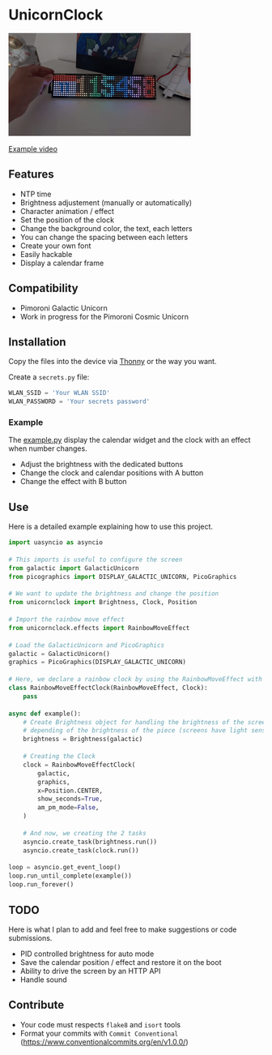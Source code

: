 # UnicornClock

![Unicorn Clock Example](demo.gif)

[Example video](https://www.youtube.com/watch?v=Gvnccr2_wY0)

## Features

* NTP time
* Brightness adjustement (manually or automatically)
* Character animation / effect
* Set the position of the clock
* Change the background color, the text, each letters
* You can change the spacing between each letters
* Create your own font
* Easily hackable
* Display a calendar frame

## Compatibility

- Pimoroni Galactic Unicorn
- Work in progress for the Pimoroni Cosmic Unicorn

## Installation

Copy the files into the device via [Thonny](https://thonny.org/) or the way
you want.

Create a `secrets.py` file:

```python
WLAN_SSID = 'Your WLAN SSID'
WLAN_PASSWORD = 'Your secrets password'
```

### Example

The [example.py](example.py) display the calendar widget and the clock with an effect when
number changes.

* Adjust the brightness with the dedicated buttons
* Change the clock and calendar positions with A button
* Change the effect with B button

## Use

Here is a detailed example explaining how to use this project.

```python
import uasyncio as asyncio

# This imports is useful to configure the screen
from galactic import GalacticUnicorn
from picographics import DISPLAY_GALACTIC_UNICORN, PicoGraphics

# We want to update the brightness and change the position
from unicornclock import Brightness, Clock, Position

# Import the rainbow move effect
from unicornclock.effects import RainbowMoveEffect

# Load the GalacticUnicorn and PicoGraphics
galactic = GalacticUnicorn()
graphics = PicoGraphics(DISPLAY_GALACTIC_UNICORN)

# Here, we declare a rainbow clock by using the RainbowMoveEffect with Clock
class RainbowMoveEffectClock(RainbowMoveEffect, Clock):
    pass

async def example():
    # Create Brightness object for handling the brightness of the screen
    # depending of the brightness of the piece (screens have light sensors).
    brightness = Brightness(galactic)

    # Creating the Clock
    clock = RainbowMoveEffectClock(
        galactic,
        graphics,
        x=Position.CENTER,
        show_seconds=True,
        am_pm_mode=False,
    )

    # And now, we creating the 2 tasks
    asyncio.create_task(brightness.run())
    asyncio.create_task(clock.run())

loop = asyncio.get_event_loop()
loop.run_until_complete(example())
loop.run_forever()
```

## TODO

Here is what I plan to add and feel free to make suggestions or code submissions.

* PID controlled brightness for auto mode
* Save the calendar position / effect and restore it on the boot
* Ability to drive the screen by an HTTP API
* Handle sound

## Contribute

* Your code must respects `flake8` and `isort` tools
* Format your commits with `Commit Conventional` (https://www.conventionalcommits.org/en/v1.0.0/)
